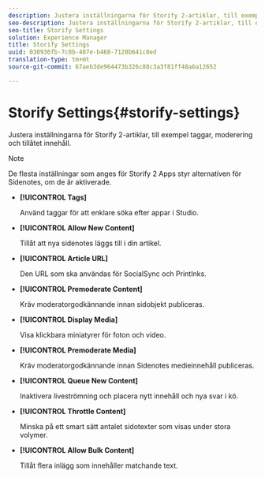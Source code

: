 ```yaml
---
description: Justera inställningarna för Storify 2-artiklar, till exempel taggar, moderering och tillåtet innehåll.
seo-description: Justera inställningarna för Storify 2-artiklar, till exempel taggar, moderering och tillåtet innehåll.
seo-title: Storify Settings
solution: Experience Manager
title: Storify Settings
uuid: 030936fb-7c8b-487e-b468-7128b641c8ed
translation-type: tm+mt
source-git-commit: 67aeb3de964473b326c88c3a3f81ff48a6a12652

---
```



# Storify Settings{#storify-settings}

Justera inställningarna för Storify 2-artiklar, till exempel taggar, moderering och tillåtet innehåll.

>[!NOTE]
>
>De flesta inställningar som anges för Storify 2 Apps styr alternativen för Sidenotes, om de är aktiverade.

* **[!UICONTROL Tags]**

   Använd taggar för att enklare söka efter appar i Studio.

* **[!UICONTROL Allow New Content]**

   Tillåt att nya sidenotes läggs till i din artikel.

* **[!UICONTROL Article URL]**

   Den URL som ska användas för SocialSync och PrintInks.

* **[!UICONTROL Premoderate Content]**

   Kräv moderatorgodkännande innan sidobjekt publiceras.

* **[!UICONTROL Display Media]**

   Visa klickbara miniatyrer för foton och video.

* **[!UICONTROL Premoderate Media]**

   Kräv moderatorgodkännande innan Sidenotes medieinnehåll publiceras.

* **[!UICONTROL Queue New Content]**

   Inaktivera liveströmning och placera nytt innehåll och nya svar i kö.

* **[!UICONTROL Throttle Content]**

   Minska på ett smart sätt antalet sidotexter som visas under stora volymer.

* **[!UICONTROL Allow Bulk Content]**

   Tillåt flera inlägg som innehåller matchande text.

